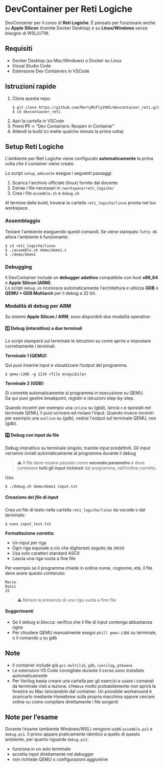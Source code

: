 # DevContainer per Reti Logiche

DevContainer per il corso di **Reti Logiche**.
È pensato per funzionare anche su **Apple Silicon** (tramite Docker Desktop) e su **Linux/Windows** senza bisogno di WSL/UTM.


## Requisiti

* Docker Desktop (su Mac/Windows) o Docker su Linux
* Visual Studio Code
* Estensione Dev Containers in VSCode


## Istruzioni rapide

1. Clona questa repo:
   ```
   $ git clone https://github.com/MartyMcFly2905/devcontainer_reti.git
   $ cd devcontainer_reti
   ```
2. Apri la cartella in VSCode
3. Premi **F1** → “Dev Containers: Reopen in Container”
4. Attendi la build (ci mette qualche minuto la prima volta)


## Setup Reti Logiche

L'ambiente per Reti Logiche viene configurato **automaticamente** la prima volta che il container viene creato.

Lo script `setup_ambiente` esegue i seguenti passaggi:

1.  Scarica l'archivio ufficiale (linux) fornito dal docente
2.  Estrae i file necessari in `/workspace/reti_logiche/`
3.  Crea i file `assemble.sh` e `debug.sh`

Al termine della build, troverai la cartella `reti_logiche/linux` pronta nel tuo workspace.


### Assemblaggio

Testare l'ambiente eseguendo questi comandi. Se viene stampato `Tutto OK` allora l'ambiente è funzionante:

```
$ cd reti_logiche/linux
$ ./assemble.sh demo/demo1.s
$ ./demo/demo1
```


### Debugging

Il DevContainer include un **debugger adattivo** compatibile con host **x86_64** e **Apple Silicon (ARM)**.  
Lo script `debug.sh` riconosce automaticamente l’architettura e utilizza **GDB** o **QEMU + GDB Multiarch** per il debug a 32 bit.


### Modalità di debug per ARM

Su sistemi **Apple Silicon / ARM**, sono disponibili due modalità operative:


#### 1️⃣ Debug (interattivo) a due terminali

Lo script stamperà sul terminale le istruzioni su come aprire e impostare correttamente i terminali.

**Terminale 1 (QEMU):**

Qui puoi inserire input e visualizzare l’output del programma.

```
$ qemu-i386 -g 1234 <file eseguibile>
```


**Terminale 2 (GDB):**  

Si connette automaticamente al programma in esecuzione su QEMU.  
Da qui puoi gestire breakpoint, registri e istruzioni step-by-step.

Quando incontri per esempio una `inline` su (gbd), lancia `n` e spostati nel terminale QEMU, lì puoi scrivere ed inviare l'input.
Quando invece incontri per esempio una `outline` su (gdb), vedrai l'output sul terminale QEMU, non (gdb).


#### 2️⃣ Debug con input da file

Debug interattivo su terminale singolo, tramite input predefiniti.
Gli input verranno inviati automaticamente al programma durante il debug

> ⚠️ Il file deve essere passato come **secondo parametro** e deve contenere **tutti gli input richiesti** dal programma, nell’ordine corretto.

Uso:
```
$ ./debug.sh demo/demo1 input.txt
```


##### Creazione del file di input

Crea un file di testo nella cartella `reti_logiche/linux` da vscode o dal terminale:

```
$ nano input_test.txt
```

**Formattazione corretta:**
- Un input per riga  
- Ogni riga equivale a ciò che digiteresti seguito da `INVIO`  
- Usa solo caratteri standard ASCII
- Lascia una riga vuota a fine file

Per esempio se il programma chiede in ordine nome, cognome, età, il file deve avere questo contenuto:
```
Mario
Rossi
25

```
> ⚠️ Notare la presenza di una riga vuota a fine file

#### Suggerimenti
 
- Se il debug si blocca: verifica che il file di input contenga abbastanza righe
- Per chiudere QEMU manualmente esegui `pkill qemu-i386` su terminale, o il comando `q` su gdb

## Note

- Il container include già `gcc-multilib`, `gdb`, `iverilog`, `gtkwave`
- Le estensioni VS Code consigliate durante il corso sono installate automaticamente
- Per Verilog basta creare una cartella per gli esercizi e usare i comandi da terminale visti a lezione. `GTKWave` molto probabilemente non aprirà la finestra su Mac lanciandolo dal container. Un possibile workaround è scaricarlo mediante Homebrew sulla propria macchina oppure cercare online su come compilare direttamente i file sorgenti

## Note per l’esame

Durante l’esame (ambiente Windows/WSL) vengono usati `assemble.ps1` e `debug.ps1`. Il primo appare praticamente identico a quello di questo ambiente, per quanto riguarda `debug.ps1`:
- funziona in un solo terminale
- accetta input direttamente nel debugger
- non richiede QEMU o configurazioni aggiuntive
